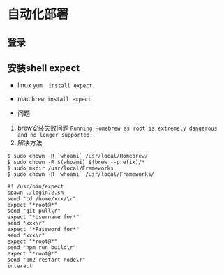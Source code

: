 # 自动化部署

## 登录

## 安装shell expect
- linux `yum  install expect`
- mac `brew install expect`

- 问题
1. brew安装失败问题
   `Running Homebrew as root is extremely dangerous and no longer supported.`
2. 解决方法
```shell script
$ sudo chown -R `whoami` /usr/local/Homebrew/
$ sudo chown -R $(whoami) $(brew --prefix)/*
$ sudo mkdir /usr/local/Frameworks
$ sudo chown -R `whoami` /usr/local/Frameworks/
```

```shell script
#! /usr/bin/expect
spawn ./login72.sh
send "cd /home/xxx/\r"
expect "*root@*"
send "git pull\r"
expect "*Username for*"
send "xxx\r"
expect "*Password for*"
send "xxx\r"
expect "*root@*"
send "npm run build\r"
expect "*root@*"
send "pm2 restart node\r"
interact
```

